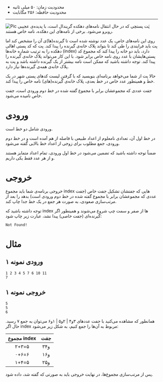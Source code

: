 + محدودیت زمان: ۵۰ میلی ثانیه
+ محدودیت حافظه: ۲۵۶ مگابایت

----------
![Pic](https://s3-eu-west-1.amazonaws.com/manxradionews/1249649-1.jpg)
پَت پستچی که در حال انتقال نامه‌های دهکده گریندال است، با پدیده‌ی عجیبی روبرو می‌شود. برخی از نامه‌های این دهکده، نامه خاص هستند.

روی این نامه‌های خاص، یک عدد نوشته شده است تا گیرنده‌(ها)ی آن را مشخص کند اما پت باید فرایندی را طی کند تا بتواند پلاک خانه‌ی گیرنده را پیدا کند. پت که کد پستی اهالی دهکده را به ترتیب شماره خانه‌ها (index) دارد، باید دو خانه را پیدا کند که مجموع کد پستی‌هایشان با عدد روی نامه خاص برابر شود. با این کار می‌تواند پلاک خانه‌ی گیرنده را پیدا کند. توجه داشته باشید که ممکن است نامه بیشتر از یک گیرنده داشته باشد و پت به پلاک خانه‌ی همه‌ی گیرنده‌ها نیاز دارد.

حالا پت از شما می‌خواهد برنامه‌ای بنویسید که با گرفتن لیست کدهای پستی شهر در یک خط و همینطور عدد خاص در خط بعدی، پلاک خانه‌ی گیرنده(های) نامه خاص را پیدا کند.

جفت عددی که مجموعشان برابر با مجموع گفته شده در خط دوم ورودی است، جفت خاص نامیده می‌شود.

# ورودی
ورودی شامل دو خط است.  

در خط اول آن، تعدادی نامعلوم از اعداد طبیعی با فاصله از هم آمده است و در خط دوم ورودی، جمع مطلوب برای زوجی از اعداد خط بالایی گفته می‌شود.

ضمناً توجه داشته باشید که تضمین می‌شود در خط اول ورودی، تمام اعداد متمایز هستند و از هر عدد فقط یکی داریم.

# خروجی
خروجی برنامه‌ی شما باید مجموع index هایی که جفتشان تشکیل جفت خاص (جفت عددی که مجموعشان برابر با مجموع گفته شده در خط دوم ورودی است) بدهد را بعد از مرتب‌سازی صعودی، به صورت هر جمع در یک خط جدا چاپ کند.

توجه داشته باشید که index ها از صفر و سمت چپ شروع می‌شوند و همینطور اگر گیرنده‌ای (جفت خاصی) پیدا نشد، عبارت زیر چاپ شود:
```
Not Found!
```

# مثال
## ورودی نمونه ۱
```
1 2 3 4 5 7 6 10 11
7
```

## خروجی نمونه ۱
```
5
5
6
```

همانطور که مشاهده می‌کنید با جفت‌ عددهای ۳و۴ | ۲و۵ | ۱و۶ می‌توان به جمع ۷ رسید. حال اگر index مربوط به آن‌ها را جمع کنیم، به شکل زیر می‌شود:  

|     مجموع index    |        جفت         |
|:------------------:|:------------------:|
|      ۲+۳=۵         |         ۳و۴        |
|      ۰+۶=۶         |         ۱و۶        |
|      ۱+۴=۵         |         ۲و۵        |
 
 پس از مرتب‌سازی مجموع‌ها، در نهایت خروجی باید به صورتی که گفته شد، داده شود.